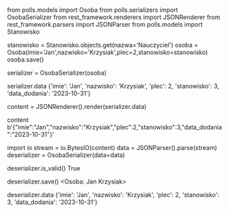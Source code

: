  from polls.models import Osoba
 from polls.serializers import OsobaSerializer 
 from rest_framework.renderers import JSONRenderer
 from rest_framework.parsers import JSONParser
 from polls.models import Stanowisko
 
 stanowisko = Stanowisko.objects.get(nazwa='Nauczyciel') 
 osoba = Osoba(imie='Jan',nazwisko='Krzysiak',plec=2,stanowisko=stanowisko) 
 osoba.save() 

 serializer = OsobaSerializer(osoba)

 serializer.data 
 {'imie': 'Jan', 'nazwisko': 'Krzysiak', 'plec': 2, 'stanowisko': 3, 'data_dodania': '2023-10-31'}

 content = JSONRenderer().render(serializer.data)

 content 
 b'{"imie":"Jan","nazwisko":"Krzysiak","plec":2,"stanowisko":3,"data_dodania":"2023-10-31"}'

 import io
 stream = io.BytesIO(content)
 data = JSONParser().parse(stream)
 deserializer = OsobaSerializer(data=data)  

 deserializer.is_valid()
 True

 deserializer.save()
 <Osoba: Jan Krzysiak>

 deserializer.data
 {'imie': 'Jan', 'nazwisko': 'Krzysiak', 'plec': 2, 'stanowisko': 3, 'data_dodania': '2023-10-31'}


